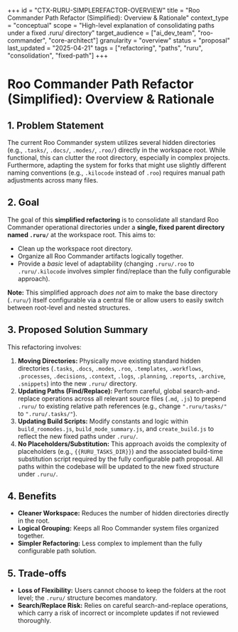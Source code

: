 +++
id = "CTX-RURU-SIMPLEREFACTOR-OVERVIEW"
title = "Roo Commander Path Refactor (Simplified): Overview & Rationale"
context_type = "conceptual"
scope = "High-level explanation of consolidating paths under a fixed .ruru/ directory"
target_audience = ["ai_dev_team", "roo-commander", "core-architect"]
granularity = "overview"
status = "proposal"
last_updated = "2025-04-21"
tags = ["refactoring", "paths", "ruru", "consolidation", "fixed-path"]
+++

# Roo Commander Path Refactor (Simplified): Overview & Rationale

## 1. Problem Statement

The current Roo Commander system utilizes several hidden directories (e.g., `.tasks/`, `.docs/`, `.modes/`, `.roo/`) directly in the workspace root. While functional, this can clutter the root directory, especially in complex projects. Furthermore, adapting the system for forks that might use slightly different naming conventions (e.g., `.kilocode` instead of `.roo`) requires manual path adjustments across many files.

## 2. Goal

The goal of this **simplified refactoring** is to consolidate all standard Roo Commander operational directories under a **single, fixed parent directory named `.ruru/`** at the workspace root. This aims to:

*   Clean up the workspace root directory.
*   Organize all Roo Commander artifacts logically together.
*   Provide a *basic* level of adaptability (changing `.ruru/.roo` to `.ruru/.kilocode` involves simpler find/replace than the fully configurable approach).

**Note:** This simplified approach *does not* aim to make the base directory (`.ruru/`) itself configurable via a central file or allow users to easily switch between root-level and nested structures.

## 3. Proposed Solution Summary

This refactoring involves:

1.  **Moving Directories:** Physically move existing standard hidden directories (`.tasks`, `.docs`, `.modes`, `.roo`, `.templates`, `.workflows`, `.processes`, `.decisions`, `.context`, `.logs`, `.planning`, `.reports`, `.archive`, `.snippets`) into the new `.ruru/` directory.
2.  **Updating Paths (Find/Replace):** Perform careful, global search-and-replace operations across all relevant source files (`.md`, `.js`) to prepend `.ruru/` to existing relative path references (e.g., change `".ruru/tasks/"` to `".ruru/.tasks/"`).
3.  **Updating Build Scripts:** Modify constants and logic within `build_roomodes.js`, `build_mode_summary.js`, and `create_build.js` to reflect the new fixed paths under `.ruru/`.
4.  **No Placeholders/Substitution:** This approach avoids the complexity of placeholders (e.g., `{{RURU_TASKS_DIR}}`) and the associated build-time substitution script required by the fully configurable path proposal. All paths within the codebase will be updated to the new fixed structure under `.ruru/`.

## 4. Benefits

*   **Cleaner Workspace:** Reduces the number of hidden directories directly in the root.
*   **Logical Grouping:** Keeps all Roo Commander system files organized together.
*   **Simpler Refactoring:** Less complex to implement than the fully configurable path solution.

## 5. Trade-offs

*   **Loss of Flexibility:** Users cannot choose to keep the folders at the root level; the `.ruru/` structure becomes mandatory.
*   **Search/Replace Risk:** Relies on careful search-and-replace operations, which carry a risk of incorrect or incomplete updates if not reviewed thoroughly.